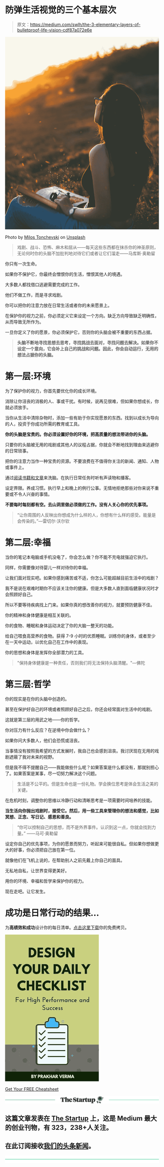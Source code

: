 # 防弹生活视觉的三个基本层次

> 原文：<https://medium.com/swlh/the-3-elementary-layers-of-bulletproof-life-vision-cdf87a072e6e>

![](img/d6fceadbfc3b04d51098cfab91b44ca2.png)

Photo by [Milos Tonchevski](https://unsplash.com/@tonchevsky?utm_source=medium&utm_medium=referral) on [Unsplash](https://unsplash.com?utm_source=medium&utm_medium=referral)

> 戏剧、战斗、恐怖、麻木和屈从——每天这些东西都在抹杀你的神圣原则，无论何时你的头脑不加批判地对待它们或者让它们溜走——马库斯·奥勒留

你只有一次生命。

如果你不保护它，你最终会憎恨你的生活，憎恨其他人的境遇。

大多数人都找借口逃避需要完成的工作。

他们不做工作，而是寻求戏剧。

你可以把你的注意力放在日常生活或者你的未来愿景上。

在保护你的视力之前，你必须定义它来设定一个方向。缺乏方向导致缺乏明确性，从而导致无所作为。

一旦你定义了你的愿景，你必须保护它，否则你的头脑会被不重要的东西占据。

> **头脑不断地寻找思想去思考，寻找挑战去面对，寻找问题去解决。如果你不设定一个意向，它会补上自己的挑战和问题。因此，你会自动运行，无用的想法占据你的头脑。**

# 第一层:环境

为了保护你的视力，你首先要优化你的成长环境。

消除让你沮丧的消极的人、事或干扰。有时候，说再见很难，但如果你想成长，你就必须放手。

当你从生活中清除杂物时，添加一些有助于你实现愿景的东西。找到以成长为导向的人，投资于你成功所需的教育或工具。

**你的头脑是宝贵的。你必须设置好你的环境，把高质量的想法带进你的头脑。**

只要你的头脑被无用的戏剧或其他人的议程占据，你就会不断地找到理由来逃避你的日常琐事。

把你的注意力当作一种宝贵的资源。不要浪费在不值得你关注的新闻、通知、人物或事件上。

通过[阅读书籍和文章](/swlh/how-i-read-self-improvement-articles-without-wasting-my-time-772aac8bf0a6)来洗脑。在执行日常任务时听有声读物和播客。

设定界限。养成习惯。执行早上和晚上的例行公事。无情地拒绝那些对你来说不重要或不令人兴奋的事情。

**不要每时每刻都有空。去山洞里做必须做的工作。没有人关心你的优先事项。**

> “让你周围的人反映出你想成为什么样的人，你想有什么样的感受。能量是会传染的。”—雷切尔·沃尔钦

# 第二层:幸福

当你的笔记本电脑或手机没电了，你会怎么做？你不能不充电就强迫它执行。

同样，你需要像对待婴儿一样对待你的幸福。

让我们面对现实吧。如果你感到痛苦或不适，你怎么可能超越目前生活中的戏剧？

我不是说在艰难时期你不应该关注你的健康。但是大多数人直到面临健康状况时才会照顾好自己。

所以不要等待疾病找上门来。如果你真的想改善你的视力，就要预防健康不佳。

你的精神和身体健康是相互关联的。

你的食物、睡眠和身体运动决定了你的大脑一整天的功能。

给自己喂食高营养的食物。获得 7-9 小时的优质睡眠。训练你的身体，或者至少在一天中运动，以优化自己在工作中的表现。

你的思想和身体是发挥你全部潜力的工具。

> "保持身体健康是一种责任，否则我们将无法保持头脑清醒。"—佛陀

# 第三层:哲学

你的现实是在你的头脑中创造的。

甚至在保护好自己的环境或者照顾好自己之后，你还会经常面对生活中的戏剧。

这就是第三层的用武之地——你的哲学。

你对压力有什么反应？在逆境中你会做什么？

如果你问大多数人，他们会恐慌或沮丧。

当事情没有按照我希望的方式发展时，我自己也会感到沮丧。我讨厌现在无用的戏剧遮蔽了我对未来的视野。

但是我不得不提醒自己——我能做些什么呢？如果答案是什么都没有，那就别担心了。如果答案是某事，尽一切努力解决这个问题。

> 生活是不公平的。但是生命也是一份礼物。学会换位思考是体会生活之美的关键。

在危机时刻，调整你的思维以冷静行动和清晰思考是一项需要时间培养的技能。

**当生活向你抛出戏剧时，接受它。然后，用一些工具来管理你的想法和感觉，比如冥想、正念、写日记、感恩和善良。**

> “你可以控制自己的思想，而不是外界事件。认识到这一点，你就会找到力量。”
> ――马可·奥勒留

设定你自己的优先事项，为你的愿景而努力，听起来可能很自私。但如果你想做更大的好事，你必须把自己放在第一位。

就像他们在飞机上说的，在帮助别人之前先戴上你自己的面具。

无私地自私，让世界变得更美好。

用你的环境、幸福和哲学来保护你的视力。

现在走吧。让它发生。

# 成功是日常行动的结果…

为**高绩效和成功**设计你的每日清单。[点击这里下载](http://bit.ly/daily-success-list)你的免费拷贝。

![](img/4ca9d6aa2b8e5c747413b6adad536f74.png)

[Get Your FREE Cheatsheet](http://bit.ly/daily-success-list)

[![](img/308a8d84fb9b2fab43d66c117fcc4bb4.png)](https://medium.com/swlh)

## 这篇文章发表在 [The Startup](https://medium.com/swlh) 上，这是 Medium 最大的创业刊物，有 323，238+人关注。

## 在此订阅接收[我们的头条新闻](http://growthsupply.com/the-startup-newsletter/)。

[![](img/b0164736ea17a63403e660de5dedf91a.png)](https://medium.com/swlh)